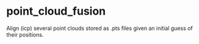 # point_cloud_fusion
Align (icp) several point clouds stored as .pts files given an initial guess of their positions.
